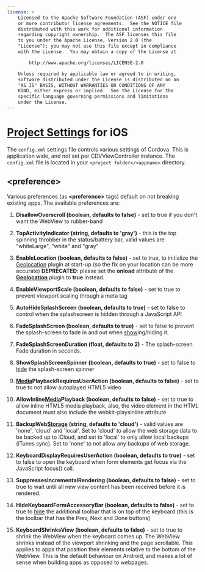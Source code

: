 ```yaml
---
license: >
    Licensed to the Apache Software Foundation (ASF) under one
    or more contributor license agreements.  See the NOTICE file
    distributed with this work for additional information
    regarding copyright ownership.  The ASF licenses this file
    to you under the Apache License, Version 2.0 (the
    "License"); you may not use this file except in compliance
    with the License.  You may obtain a copy of the License at

        http://www.apache.org/licenses/LICENSE-2.0

    Unless required by applicable law or agreed to in writing,
    software distributed under the License is distributed on an
    "AS IS" BASIS, WITHOUT WARRANTIES OR CONDITIONS OF ANY
    KIND, either express or implied.  See the License for the
    specific language governing permissions and limitations
    under the License.
---
```


<a href="../index.html">Project Settings</a> for iOS
========================

The `config.xml` settings file controls various settings of Cordova. This is application wide, and not set per CDVViewController instance.
The `config.xml` file is located in your `<project folder>/<appname>` directory.

## &lt;preference&gt;

Various preferences (as **&lt;preference&gt;** tags) default on not breaking existing apps. The available preferences are:

1. **DisallowOverscroll (boolean, defaults to false)** - set to true if you don't want the WebView to rubber-band

2. **TopActivityIndicator (string, defaults to 'gray')** - this is the top spinning throbber in the status/battery bar, valid values are "whiteLarge", "white" and "gray"

3. **EnableLocation (boolean, defaults to false)** - set to true, to initialize the <a href="../../../cordova/geolocation/geolocation.html">Geolocation</a> plugin at start-up (so the fix on your location can be more accurate) **DEPRECATED**: please set the **onload** attribute of the **<a href="../../../cordova/geolocation/geolocation.html">Geolocation</a>** plugin to **true** instead.

4. **EnableViewportScale (boolean, defaults to false)** - set to true to prevent viewport scaling through a meta tag

5. **AutoHideSplashScreen (boolean, defaults to true)** - set to false to control when the splashscreen is hidden through a JavaScript API

6. **FadeSplashScreen (boolean, defaults to true)** - set to false to prevent the splash-screen to fade in and out when <a href="../../../cordova/splashscreen/splashscreen.show.html">show</a>ing/hiding it.

7. **FadeSplashScreenDuration (float, defaults to 2)** - The splash-screen Fade duration in seconds.

8. **ShowSplashScreenSpinner (boolean, defaults to true)** - set to false to <a href="../../../cordova/splashscreen/splashscreen.hide.html">hide</a> the splash-screen spinner

9. **<a href="../../../cordova/media/media.html">Media</a>PlaybackRequiresUserAction (boolean, defaults to false)** - set to true to not allow autoplayed HTML5 video

10. **AllowInline<a href="../../../cordova/media/media.html">Media</a>Playback (boolean, defaults to false)** - set to true to allow inline HTML5 media playback, also, the video element in the HTML document must also include the webkit-playsinline attribute

11. **BackupWeb<a href="../../../cordova/storage/storage.html">Storage</a> (string, defaults to 'cloud')** - valid values are 'none', 'cloud' and 'local'. Set to 'cloud' to allow the web storage data to be backed up to iCloud, and set to 'local' to only allow local backups (iTunes sync). Set to 'none' to not allow any backups of web storage.

12. **KeyboardDisplayRequiresUserAction (boolean, defaults to true)** - set to false to open the keyboard when form elements get focus via the JavaScript focus() call.

13. **SuppressesIncrementalRendering (boolean, defaults to false)** - set to true to wait until all new view content has been received before it is rendered.

14. **HideKeyboardFormAccessoryBar (boolean, defaults to false)** - set to true to <a href="../../../cordova/splashscreen/splashscreen.hide.html">hide</a> the additional toolbar that is on top of the keyboard (this is the toolbar that has the Prev, Next and Done buttons)

15. **KeyboardShrinksView (boolean, defaults to false)** -  set to true to shrink the WebView when the keyboard comes up. The WebView shrinks instead of the viewport shrinking and the page scrollable. This applies to apps that position their elements relative to the bottom of the WebView. This is the default behaviour on Android, and makes a lot of sense when building apps as opposed to webpages.